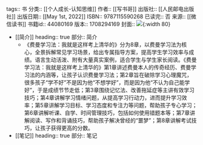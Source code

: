 tags:: 书
分类:: [[个人成长-认知思维]]
作者:: [[写书哥]]
出版社:: [[人民邮电出版社]]
出版日期:: [[May 1st, 2022]]
ISBN:: 9787115590268
已读完:: 否
来源:: [[微信读书]]
书籍id:: 44080169
版本:: 1708294169
封面:: ![](https://cdn.weread.qq.com/weread/cover/36/YueWen_44080169/s_YueWen_44080169.jpg){:width 80}

- [[简介]]
  heading:: true
  部分:: 简介
	- 《费曼学习法：我就是这样考上清华的》分为8章，以费曼学习法为核心，全景拆解常见学习场景，给出专属指导方案，提高学生学习效率与成绩。语言生动活泼、附有大量真实案例，适合学生与学生家长阅读。《费曼学习法：我就是这样考上清华的》第1章讲述费曼本人的传奇经历、费曼学习法的内涵等，让孩子认识费曼学习法；第2章旨在破除学习心理魔咒，很多孩子“学不好”不是因为他“不想学好”，而是因为他“不认为自己能学好”，于是成绩节节走低；第3章围绕记忆法、改善拖延症等主讲有效学习技巧；第4章讲解学习情绪问题，从提高学习行动力，进而提升学习效率；第5章讲解学习目标、学习态度和专注力等问题，帮助孩子专心学习；第6章讲解听课、自学、时间管理技巧，包括如何使用错题本等；第7章讲解阅读、写作和背诵技巧，帮助孩子解决曾经的“噩梦”；第8章讲解考试技巧，让孩子获得更高的分数。
- [[笔记]]
  heading:: true
  部分:: 笔记